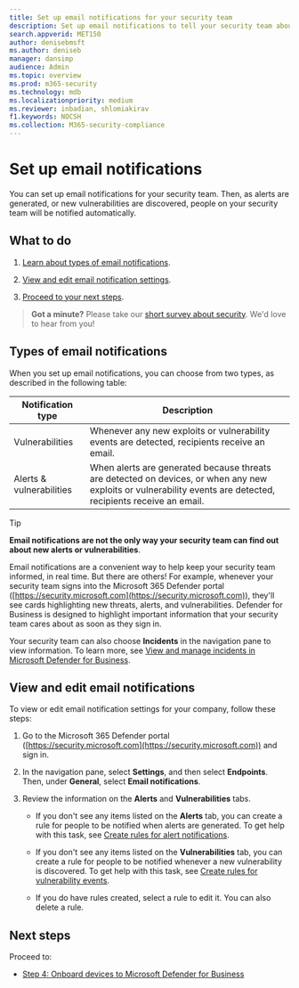 ```yaml
---
title: Set up email notifications for your security team
description: Set up email notifications to tell your security team about alerts and vulnerabilities in Defender for Business.
search.appverid: MET150
author: denisebmsft
ms.author: deniseb
manager: dansimp 
audience: Admin
ms.topic: overview
ms.prod: m365-security
ms.technology: mdb
ms.localizationpriority: medium
ms.reviewer: inbadian, shlomiakirav
f1.keywords: NOCSH 
ms.collection: M365-security-compliance
---
```


# Set up email notifications

You can set up email notifications for your security team. Then, as alerts are generated, or new vulnerabilities are discovered, people on your security team will be notified automatically. 

## What to do

1. [Learn about types of email notifications](#types-of-email-notifications).

2. [View and edit email notification settings](#view-and-edit-email-notifications).

3. [Proceed to your next steps](#next-steps).


>
> **Got a minute?**
> Please take our <a href="https://microsoft.qualtrics.com/jfe/form/SV_0JPjTPHGEWTQr4y" target="_blank">short survey about security</a>. We'd love to hear from you!
>

## Types of email notifications

When you set up email notifications, you can choose from two types, as described in the following table:

| Notification type  | Description  |
|---------|---------|
| Vulnerabilities  | Whenever any new exploits or vulnerability events are detected, recipients receive an email. |
| Alerts & vulnerabilities  | When alerts are generated because threats are detected on devices, or when any new exploits or vulnerability events are detected, recipients receive an email. |

> [!TIP]
> **Email notifications are not the only way your security team can find out about new alerts or vulnerabilities**.
> 
> Email notifications are a convenient way to help keep your security team informed, in real time. But there are others! For example, whenever your security team signs into the Microsoft 365 Defender portal ([https://security.microsoft.com](https://security.microsoft.com)), they'll see cards highlighting new threats, alerts, and vulnerabilities. Defender for Business is designed to highlight important information that your security team cares about as soon as they sign in.
> 
> Your security team can also choose **Incidents** in the navigation pane to view information. To learn more, see [View and manage incidents in Microsoft Defender for Business](mdb-view-manage-incidents.md).

## View and edit email notifications

To view or edit email notification settings for your company, follow these steps:

1. Go to the Microsoft 365 Defender portal ([https://security.microsoft.com](https://security.microsoft.com)) and sign in.

2. In the navigation pane, select **Settings**, and then select **Endpoints**. Then, under **General**, select **Email notifications**. 

3. Review the information on the **Alerts** and **Vulnerabilities** tabs.

   - If you don't see any items listed on the **Alerts** tab, you can create a rule for people to be notified when alerts are generated. To get help with this task, see [Create rules for alert notifications](../defender-endpoint/configure-email-notifications.md).

   - If you don't see any items listed on the **Vulnerabilities** tab, you can create a rule for people to be notified whenever a new vulnerability is discovered. To get help with this task, see [Create rules for vulnerability events](../defender-endpoint/configure-vulnerability-email-notifications.md).

   - If you do have rules created, select a rule to edit it. You can also delete a rule. 

## Next steps

Proceed to:

- [Step 4: Onboard devices to Microsoft Defender for Business](mdb-onboard-devices.md)
